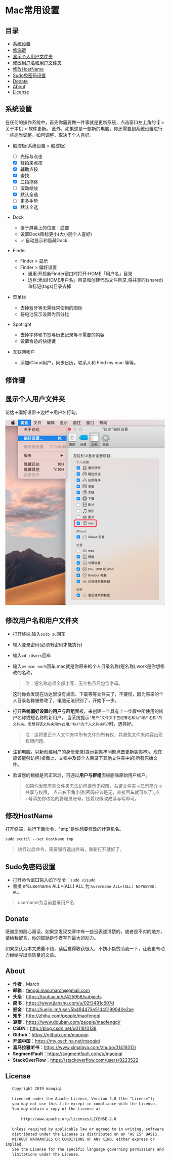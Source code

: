 # Mac常用设置


## 目录

* [系统设置](#系统设置)
* [修饰键](#修饰键)
* [显示个人用户文件夹](#显示个人用户文件夹)
* [修改用户名和用户文件夹](#修改用户名和用户文件夹)
* [修改HostName](#修改HostName)
* [Sudo免密码设置](#Sudo免密码设置)
* [Donate](#Donate)
* [About](#About)
* [License](#License)  


## 系统设置
   
   在任何的操作系统中，首先你需要做一件事就是更新系统，点击窗口左上角的  > 关于本机 > 软件更新。
   此外，如果这是一部新的电脑，你还需要到系统设置进行一些适当调整。如何调整，取决于个人喜好。
   
   * 触控板(系统设置 > 触控板)
     * [ ] 光标与点击
     * [x] 轻拍来点按
     * [x] 辅助点按
     * [x] 查找
     * [x] 三指拖移
     * [ ] 滚动缩放
     * [x] 默认全选
     * [ ] 更多手势
     * [x] 默认全选
   * Dock
     * 置于屏幕上的位置：底部
     * 设置Dock图标更小(大小随个人喜好)
     * ✓ 自动显示和隐藏Dock
   * Finder
     * Finder > 显示
     * Finder > 偏好设置
       * 通用:开启新Finder窗口时打开:HOME「用户名」目录
       * 边栏:添加HOME用户名」目录和创建代码文件目录,将共享的(shared)和标记(tags)目录去掉
   * 菜单栏
     * 去掉蓝牙等无需经常使用的图标
     * 将电池显示设置为百分比
   
   * Spotlight
     * 去掉字体和书签与历史记录等不需要的内容
     * 设置合适的快捷键
   
   * 互联网帐户
     * 添加iCloud用户，同步日历，联系人和 Find my mac 等等。


## 修饰键



## 显示个人用户文件夹

访达->偏好设置->边栏->用户名打勾。

![访达](images/finder.png)


## 修改用户名和用户文件夹

* 打开终端,输入`sudo su`回车
* 输入登录密码(必须有密码才能执行)
* 输入`cd /Users`回车
* 输入`mv mac work`回车,mac就是你原来的个人目录名称(短名称),work是你想修改的名称。

  > 注：短名称必须全部小写、无空格且只包含字母。
  
  这时你会发现在访达里没有桌面、下载等等文件夹了，不要慌，因为原来的个人目录名称被修改了，电脑无法识别了，开始下一步。

* 打开**系统偏好设置**的**用户与群组**面板，来创建一个具有上一步骤中所使用的帐户名称或短名称的新用户。
  当系统提示`"用户"文件夹中已经有名称为"帐户名称"的文件夹。您想将该文件夹用作此用户帐户的个人文件夹吗?`时，选择好。
  
  > 注：这将更正个人文件夹中所有文件的所有权，并避免文件夹内容出现权限问题。

* 注销电脑。以新创建用户的身份登录(提示钥匙串问题点击更新钥匙串)。现在应该能够访问(桌面上、文稿中及该个人目录下其他文件夹中的)所有原始文件。
* 验证您的数据是否正常后，可通过**用户与群组**面板删除原始用户帐户。

  > 如果你发现有些文件夹无法访问提示无权限，右键文件夹->显示简介->共享与权限，
    点击右下角小锁(密码应该是无，直接回车就可以了),点+号添加你改名的管理员账号，接着权限改成读与写即可。


## 修改HostName

打开终端，执行下面命令，"tmp"是你想要修改的计算机名。

```
sudo scutil --set HostName tmp
```

> 执行过后命令，需要强行退出终端，重新打开就好了。


## Sudo免密码设置

* 打开命令窗口输入如下命令：`sudo visudo`
* 替换 #%username ALL=(ALL) ALL 为:`%username ALL=(ALL) NOPASSWD: ALL`

> username为当前登录用户名


## Donate

感谢您的耐心阅读，如果您发现文章中有一些没表述清楚的，或者是不对的地方，请给我留言，你的鼓励是作者写作最大的动力。

如果您认为本文质量不错，读后觉得收获很大，不妨小额赞助我一下，让我更有动力继续写出高质量的文章。


## About

* **作者**：March
* **邮箱**：fengqi.mao.march@gmail.com
* **头条**：https://toutiao.io/u/425956/subjects
* **简书**：https://www.jianshu.com/u/02f2491c607d
* **掘金**：https://juejin.im/user/5b484473e51d45199940e2ae
* **知乎**：http://zhihu.com/people/maofengqi
* **豆瓣**：https://www.douban.com/people/maofengqi/
* **CSDN**：http://blog.csdn.net/u011810138
* **Github**：https://github.com/maoqiqi
* **开源中国**：https://my.oschina.net/maoqiqi
* **喜马拉雅听书**：https://www.ximalaya.com/zhubo/31419312/
* **SegmentFault**：https://segmentfault.com/u/maoqiqi
* **StackOverFlow**：https://stackoverflow.com/users/8223522


## License

```
   Copyright 2019 maoqiqi

   Licensed under the Apache License, Version 2.0 (the "License");
   you may not use this file except in compliance with the License.
   You may obtain a copy of the License at

       http://www.apache.org/licenses/LICENSE-2.0

   Unless required by applicable law or agreed to in writing, software
   distributed under the License is distributed on an "AS IS" BASIS,
   WITHOUT WARRANTIES OR CONDITIONS OF ANY KIND, either express or implied.
   See the License for the specific language governing permissions and
   limitations under the License.
```